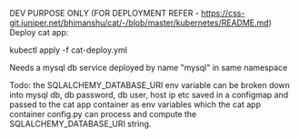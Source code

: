 DEV PURPOSE ONLY (FOR DEPLOYMENT REFER - https://css-git.juniper.net/bhimanshu/cat/-/blob/master/kubernetes/README.md)
Deploy cat app:

kubectl apply -f cat-deploy.yml 

Needs a mysql db service deployed by name "mysql" in same namespace


Todo: the SQLALCHEMY_DATABASE_URI env variable can be broken down into mysql db, db password, db user, host ip etc saved in a configmap and passed to the cat app container as env variables which the cat app container config.py can process and compute the SQLALCHEMY_DATABASE_URI string.